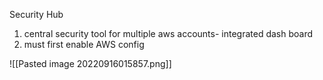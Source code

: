 Security Hub

1. central security tool for multiple aws accounts- integrated dash board
2. must first enable AWS config


![[Pasted image 20220916015857.png]]